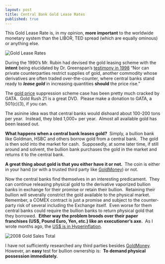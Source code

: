 ```yaml
---
layout: post
title: Central Bank Gold Lease Rates
published: true
---
```

<p><span>This Gold Lease Rate is, in my opinion, <strong>more important</strong> to the worldwide monetary system than the LIBOR, TED spread (which are equally ominous) or anything else.</span></p>
<p><img src="{{ site.baseurl }}/images/au_go_0030_lsb.gif" alt="Gold Lease Rates" /></p>
<p><span>During the 1990’s Mr. Rubin had devised the gold leasing scheme with the <strong>intent</strong> being elucidated by Dr. Greenspan’s <a href="http://www.federalreserve.gov/boarddocs/testimony/1998/19980724.htm" target="_blank">testimony in 1998</a> “Nor can private counterparties restrict supplies of gold, another commodity whose derivatives are often traded over-the-counter, where central banks stand ready to </span><span><strong><em>lease gold</em></strong></span><span><em> </em>in increasing quantities <strong>should</strong> the price rise.”</span></p>
<p><object width="480" height="385" data="http://www.youtube.com/v/06fa20Y_cXg&amp;hl=en&amp;fs=1" type="application/x-shockwave-flash"><param name="allowFullScreen" value="true" /><param name="allowscriptaccess" value="always" /><param name="src" value="http://www.youtube.com/v/06fa20Y_cXg&amp;hl=en&amp;fs=1" /><param name="allowfullscreen" value="true" /></object></p>
<p><span>The <a href="http://www.runtogold.com/2008/10/the-gold-price/">gold price</a> suppression scheme case has been pretty much cracked by GATA.  Gold Rush 21 is a great DVD.  Please make a donation to GATA, a 501(c)(3), if you can.</span></p>
<p><span>The asinine idea was that central banks would dishoard about 100-200 tons per year.  Instead, they bled 1,000+ per year.  Almost all available gold has been leased out.</span></p>
<p><span><strong>What happens when a central bank leases gold?</strong>  Simply, a bullion bank like Goldman, HSBC and others borrow gold from a central bank.  The gold is then sold into the market for cash.  Supposedly, at some later time, if still around and solvent, the bullion bank purchases the gold in the market and returns it to the central bank.</span></p>
<p><span><strong>A great thing about gold is that you either have it or not. </strong> The coin is either in your hand (or with a trusted third party like <a href="http://www.runtogold.com/goldmoney/">GoldMoney</a>) or not.</span></p>
<p><span>Now the central banks find themselves in an interesting predicament.  They can continue releasing physical gold to the derivative vaporized bullion banks in exchange for their promise or retain their bullion.  Retaining their bullion will severally constrict the gold available to the physical market.  Remember, a COMEX contract is just a promise and subject to the counter-party risk of several including the Exchange itself.  Even worse for them central banks could require the bullion banks to return physical gold that they borrowed.  <strong>Either way the problem broods over their paper franchises (US$, Pound Euro, Yen, etc.) like an executioner’s axe.</strong>  As I wrote months ago, the <a href="http://www.runtogold.com/2008/08/us-dollar-in-hyperinflation/">US$ is in Hyperinflation</a>.</span></p>
<p><img src="{{ site.baseurl }}/images/oct062008_7.jpg" alt="2008 Gold Sales Total" /> </p>
<p><span>I have not sufficiently researched any third parties besides <a href="http://www.runtogold.com/goldmoney/">GoldMoney</a>.  However, an <strong>easy </strong>test for bullion ownership is:  <strong>To</strong> <strong>demand physical possession immediately.</strong></span></p>
